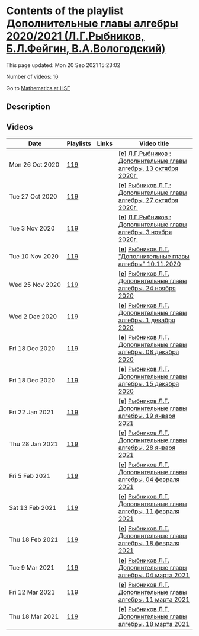# Contents of the playlist [Дополнительные главы алгебры 2020/2021 (Л.Г.Рыбников, Б.Л.Фейгин, В.А.Вологодский)](https://www.youtube.com/playlist?list=PLq3E5oubNNoA8XHJBv29wakfbAMe95vaM)

This page updated: Mon 20 Sep 2021 15:23:02

Number of videos: [16](#videos)

Go to [Mathematics at HSE](../README.md)

## Description



## Videos

|Date|Playlists|Links|Video title|
|---|---|---|---|
| Mon&nbsp;26&nbsp;Oct&nbsp;2020 | [119](../playlists/119 "Дополнительные главы алгебры 2020/2021 (Л.Г.Рыбников, Б.Л.Фейгин, В.А.Вологодский)") |  | [[**e**](https://studio.youtube.com/video/Rcz_kOG34YA/edit "Edit")] [Л.Г.Рыбников : Дополнительные главы алгебры. 13 октября 2020г.](https://www.youtube.com/watch?v=Rcz_kOG34YA&list=PLq3E5oubNNoA8XHJBv29wakfbAMe95vaM "НИС Дополнительные главы алгебры (Л.Г.Рыбников, Б.Л.Фейгин, В.А.Вологодский)") |
| Tue&nbsp;27&nbsp;Oct&nbsp;2020 | [119](../playlists/119 "Дополнительные главы алгебры 2020/2021 (Л.Г.Рыбников, Б.Л.Фейгин, В.А.Вологодский)") |  | [[**e**](https://studio.youtube.com/video/ZzGiMymhEIs/edit "Edit")] [Рыбников Л.Г.: Дополнительные главы алгебры. 27 октября 2020г.](https://www.youtube.com/watch?v=ZzGiMymhEIs&list=PLq3E5oubNNoA8XHJBv29wakfbAMe95vaM) |
| Tue&nbsp;3&nbsp;Nov&nbsp;2020 | [119](../playlists/119 "Дополнительные главы алгебры 2020/2021 (Л.Г.Рыбников, Б.Л.Фейгин, В.А.Вологодский)") |  | [[**e**](https://studio.youtube.com/video/J-ywC0ETGHE/edit "Edit")] [Л.Г.Рыбников : Дополнительные главы алгебры. 3 ноября 2020г.](https://www.youtube.com/watch?v=J-ywC0ETGHE&list=PLq3E5oubNNoA8XHJBv29wakfbAMe95vaM) |
| Tue&nbsp;10&nbsp;Nov&nbsp;2020 | [119](../playlists/119 "Дополнительные главы алгебры 2020/2021 (Л.Г.Рыбников, Б.Л.Фейгин, В.А.Вологодский)") |  | [[**e**](https://studio.youtube.com/video/fPceQXxRTh4/edit "Edit")] [Рыбников Л.Г. &#34;Дополнительные главы алгебры&#34; 10.11.2020](https://www.youtube.com/watch?v=fPceQXxRTh4&list=PLq3E5oubNNoA8XHJBv29wakfbAMe95vaM) |
| Wed&nbsp;25&nbsp;Nov&nbsp;2020 | [119](../playlists/119 "Дополнительные главы алгебры 2020/2021 (Л.Г.Рыбников, Б.Л.Фейгин, В.А.Вологодский)") |  | [[**e**](https://studio.youtube.com/video/5t76p4RT9H4/edit "Edit")] [Рыбников Л.Г. Дополнительные главы алгебры. 24 ноября 2020](https://www.youtube.com/watch?v=5t76p4RT9H4&list=PLq3E5oubNNoA8XHJBv29wakfbAMe95vaM) |
| Wed&nbsp;2&nbsp;Dec&nbsp;2020 | [119](../playlists/119 "Дополнительные главы алгебры 2020/2021 (Л.Г.Рыбников, Б.Л.Фейгин, В.А.Вологодский)") |  | [[**e**](https://studio.youtube.com/video/geeDOVZcsuU/edit "Edit")] [Рыбников Л.Г. Дополнительные главы алгебры. 1 декабря 2020](https://www.youtube.com/watch?v=geeDOVZcsuU&list=PLq3E5oubNNoA8XHJBv29wakfbAMe95vaM) |
| Fri&nbsp;18&nbsp;Dec&nbsp;2020 | [119](../playlists/119 "Дополнительные главы алгебры 2020/2021 (Л.Г.Рыбников, Б.Л.Фейгин, В.А.Вологодский)") |  | [[**e**](https://studio.youtube.com/video/n0v8oYdIDW4/edit "Edit")] [Рыбников Л.Г. Дополнительные главы алгебры. 08 декабря 2020](https://www.youtube.com/watch?v=n0v8oYdIDW4&list=PLq3E5oubNNoA8XHJBv29wakfbAMe95vaM) |
| Fri&nbsp;18&nbsp;Dec&nbsp;2020 | [119](../playlists/119 "Дополнительные главы алгебры 2020/2021 (Л.Г.Рыбников, Б.Л.Фейгин, В.А.Вологодский)") |  | [[**e**](https://studio.youtube.com/video/EJReG41It_s/edit "Edit")] [Рыбников Л.Г. Дополнительные главы алгебры. 15 декабря 2020](https://www.youtube.com/watch?v=EJReG41It_s&list=PLq3E5oubNNoA8XHJBv29wakfbAMe95vaM) |
| Fri&nbsp;22&nbsp;Jan&nbsp;2021 | [119](../playlists/119 "Дополнительные главы алгебры 2020/2021 (Л.Г.Рыбников, Б.Л.Фейгин, В.А.Вологодский)") |  | [[**e**](https://studio.youtube.com/video/upBAV01D_IA/edit "Edit")] [Рыбников Л.Г. Дополнительные главы алгебры. 19 января 2021](https://www.youtube.com/watch?v=upBAV01D_IA&list=PLq3E5oubNNoA8XHJBv29wakfbAMe95vaM "Лекция") |
| Thu&nbsp;28&nbsp;Jan&nbsp;2021 | [119](../playlists/119 "Дополнительные главы алгебры 2020/2021 (Л.Г.Рыбников, Б.Л.Фейгин, В.А.Вологодский)") |  | [[**e**](https://studio.youtube.com/video/LiBkA9pGJNo/edit "Edit")] [Рыбников Л.Г. Дополнительные главы алгебры. 28 января 2021](https://www.youtube.com/watch?v=LiBkA9pGJNo&list=PLq3E5oubNNoA8XHJBv29wakfbAMe95vaM) |
| Fri&nbsp;5&nbsp;Feb&nbsp;2021 | [119](../playlists/119 "Дополнительные главы алгебры 2020/2021 (Л.Г.Рыбников, Б.Л.Фейгин, В.А.Вологодский)") |  | [[**e**](https://studio.youtube.com/video/cbGjH15M1j4/edit "Edit")] [Рыбников Л.Г. Дополнительные главы алгебры. 04 февраля 2021](https://www.youtube.com/watch?v=cbGjH15M1j4&list=PLq3E5oubNNoA8XHJBv29wakfbAMe95vaM) |
| Sat&nbsp;13&nbsp;Feb&nbsp;2021 | [119](../playlists/119 "Дополнительные главы алгебры 2020/2021 (Л.Г.Рыбников, Б.Л.Фейгин, В.А.Вологодский)") |  | [[**e**](https://studio.youtube.com/video/tf_qB7c-F1Q/edit "Edit")] [Рыбников Л.Г. Дополнительные главы алгебры. 11 февраля 2021](https://www.youtube.com/watch?v=tf_qB7c-F1Q&list=PLq3E5oubNNoA8XHJBv29wakfbAMe95vaM) |
| Thu&nbsp;18&nbsp;Feb&nbsp;2021 | [119](../playlists/119 "Дополнительные главы алгебры 2020/2021 (Л.Г.Рыбников, Б.Л.Фейгин, В.А.Вологодский)") |  | [[**e**](https://studio.youtube.com/video/obN3oHFjlxo/edit "Edit")] [Рыбников Л.Г. Дополнительные главы алгебры. 18 февраля 2021](https://www.youtube.com/watch?v=obN3oHFjlxo&list=PLq3E5oubNNoA8XHJBv29wakfbAMe95vaM) |
| Tue&nbsp;9&nbsp;Mar&nbsp;2021 | [119](../playlists/119 "Дополнительные главы алгебры 2020/2021 (Л.Г.Рыбников, Б.Л.Фейгин, В.А.Вологодский)") |  | [[**e**](https://studio.youtube.com/video/bpoiOg8I45A/edit "Edit")] [Рыбников Л.Г. Дополнительные главы алгебры. 04 марта 2021](https://www.youtube.com/watch?v=bpoiOg8I45A&list=PLq3E5oubNNoA8XHJBv29wakfbAMe95vaM) |
| Fri&nbsp;12&nbsp;Mar&nbsp;2021 | [119](../playlists/119 "Дополнительные главы алгебры 2020/2021 (Л.Г.Рыбников, Б.Л.Фейгин, В.А.Вологодский)") |  | [[**e**](https://studio.youtube.com/video/84cjPymEif8/edit "Edit")] [Рыбников Л.Г. Дополнительные главы алгебры. 11 марта 2021](https://www.youtube.com/watch?v=84cjPymEif8&list=PLq3E5oubNNoA8XHJBv29wakfbAMe95vaM) |
| Thu&nbsp;18&nbsp;Mar&nbsp;2021 | [119](../playlists/119 "Дополнительные главы алгебры 2020/2021 (Л.Г.Рыбников, Б.Л.Фейгин, В.А.Вологодский)") |  | [[**e**](https://studio.youtube.com/video/YV8Ou-SdZF8/edit "Edit")] [Рыбников Л.Г. Дополнительные главы алгебры. 18 марта 2021](https://www.youtube.com/watch?v=YV8Ou-SdZF8&list=PLq3E5oubNNoA8XHJBv29wakfbAMe95vaM) |
